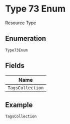 
# Type 73 Enum

Resource Type

## Enumeration

`Type73Enum`

## Fields

| Name |
|  --- |
| `TagsCollection` |

## Example

```
TagsCollection
```

